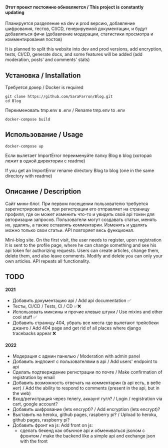 #### Этот проект постоянно обновляется / This project is constantly updating 

Планируется разделение на dev и prod версию, добавление шифрования, тестов, CI/CD, генерируемой документации,
и будут добавляться фичи (добавление модерации, статистики просмотра и комментирования постов)


It is planned to split this website into dev and prod versions, add encryption, tests, CI/CD, generate docs,
and some features will be added  (add moderation, posts' and comments' stats)

## Установка / Installation

Требуется докер / Docker is required

    git clone https://github.com/SaraFarron/Blog.git
    cd Blog

Переименовать tmp.env в .env / Rename tmp.env to .env

    docker-compose build

## Использование / Usage

    docker-compose up

Если вылетает ImportError переименуйте папку Blog в blog (которая лежит в одной директории с readme)

If you get an ImportError rename directory Blog to blog (one in the same directory with readme)

## Описание / Description

Сайт мини-блог. При первом посещении пользователю требуется зарегистрироваться, при регистрации его отправляет
на страницу профиля, где он может изменить что-то и увидеть свой api токен для авторизации запросов.
Пользователи могут создавать статьи, менять их, удалять, а также оставлять комментарии. Изменять и удалять
можно только свои статьи. API повторяет весь функционал.

Mini-blog site. On the first visit, the user needs to register, upon registration it is sent
to the profile page, where he can change something and see his api token for authorizing requests.
Users can create articles, change them, delete them, and also leave comments. Modify and delete
you can only your own articles. API repeats all functionality. 

## TODO

#### 2021

+ Добавить документацию api / Add api documentation ✅
+ Тесты, CI/CD / Tests, CI / CD ✅❌
+ Использовать миксины и прочие клевые штуки / Use mixins and other cool stuff ✅
+ Добавить страницу 404, убрать все места где вылетают трейсбеки джанго / Add 404 page and get rid of all places where django tracebacks appear ❌

#### 2022

+ Модерация с админ панелью / Moderation with admin panel
+ Добавить эндпоинт с пользователями в api / Add users' endpoint to api
+ Сделать подтверждение регистрации по почте / Make confirmation of registration by email
+ Добавить возможность отвечать на комментарии (в api есть, в вебе нет) / Add the ability to respond to comments (present in the api, but in the web)
+ Вход/регистрация через телегу, аккаунт гугл? / Login / registration via cart, google account?
+ Добавить шифрование (lets encrypt)? / Add encryption (lets encrypt)?
+ Выставить на heroku, github pages, raspberry pi? / Upload to heroku, github pages, raspberry pi?
+ Добавить фронт на js:  Add front on js:
  + сделать бекенд как обычное api и обмениваться jsonом с фронтом / make the backend like a simple api and exchange json with the front 
